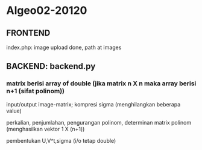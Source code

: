 # Algeo02-20120

## FRONTEND

index.php: image upload done, path at images

## BACKEND: backend.py

### matrix berisi array of double (jika matrix n X n maka array berisi n+1 (sifat polinom))

input/output image-matrix; kompresi sigma (menghilangkan beberapa value)

perkalian, penjumlahan, pengurangan polinom, determinan matrix polinom (menghasilkan vektor 1 X (n+1))

pembentukan U,V^t,sigma (i/o tetap double)
